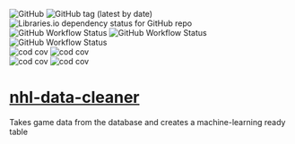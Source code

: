 ![GitHub](https://img.shields.io/github/license/cole-titze/nhl-data-cleaner?color=brightgreen)
![GitHub tag (latest by date)](https://img.shields.io/github/v/tag/cole-titze/nhl-data-cleaner?label=Release)
![Libraries.io dependency status for GitHub repo](https://img.shields.io/librariesio/github/cole-titze/nhl-data-cleaner?label=Dependencies)
\
![GitHub Workflow Status](https://img.shields.io/github/actions/workflow/status/cole-titze/nhl-data-cleaner/build.yml?label=Build)
![GitHub Workflow Status](https://img.shields.io/github/actions/workflow/status/cole-titze/nhl-data-cleaner/test.yml?label=Tests)
![GitHub Workflow Status](https://img.shields.io/github/actions/workflow/status/cole-titze/nhl-data-cleaner/docker-publish.yml?label=Docker%20Publish)
\
![cod cov](https://nhlblobstorage.blob.core.windows.net/repobadges/nhlDataCleanerBusinessLogicBadge.svg)
![cod cov](https://nhlblobstorage.blob.core.windows.net/repobadges/nhlDataCleanerEntitiesBadge.svg)
\
![cod cov](https://nhlblobstorage.blob.core.windows.net/repobadges/nhlDataCleanerEntryBadge.svg)
![cod cov](https://nhlblobstorage.blob.core.windows.net/repobadges/nhlDataCleanerDataAccessBadge.svg)

# [nhl-data-cleaner](https://github.com/cole-titze/nhl-data-cleaner/wiki/Nhl-Data-Cleaner)
Takes game data from the database and creates a machine-learning ready table

